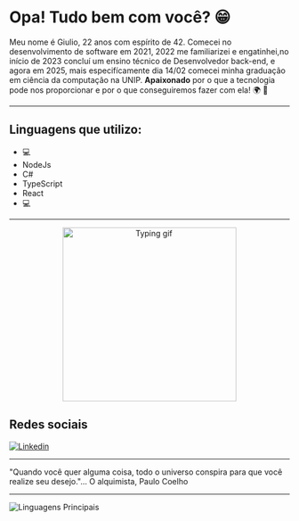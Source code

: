 # Opa! Tudo bem com você?  :grin:

Meu nome é Giulio, 22 anos com espírito de 42. Comecei no desenvolvimento de software em 2021, 2022 me familiarizei e engatinhei,no início de 2023 concluí um ensino técnico de Desenvolvedor back-end, e agora em 2025, mais especifícamente dia 14/02 comecei minha graduação em ciência da computação na UNIP. **Apaixonado** por o que a tecnologia pode nos proporcionar e por o que conseguiremos fazer com ela! :earth_africa: :rocket:

---

## Linguagens que utilizo: 
- :computer:
- NodeJs
- C#
- TypeScript
- React
- :computer:

---

<p align="center">
  <img style="text-align:center" src="https://media.tenor.com/jwnH8bI9f9kAAAAC/lonely-alone.gif" alt="Typing gif" height="312" width="312" />
</p>

## Redes sociais
[![Linkedin](https://img.shields.io/badge/LinkedIn-0077B5?style=for-the-badge&logo=linkedin&logoColor=white)](https://www.linkedin.com/in/giulio-de-souza-b67487277/) 

---

"Quando você quer alguma coisa, todo o universo conspira para que você realize seu desejo."... O alquimista, Paulo Coelho

---

![Linguagens Principais](https://github-readme-stats.vercel.app/api/top-langs/?username=GiulioSouza&theme=tokyonight&hide_border=true&custom_title=Linguagens%20%Principais)


